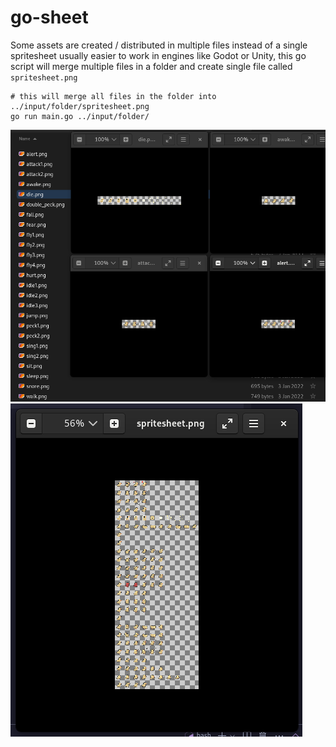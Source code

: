 # go-sheet

Some assets are created / distributed in multiple files instead of a single spritesheet usually easier to work in engines like Godot or Unity, this go script will merge multiple files in a folder and create single file called `spritesheet.png`

```
# this will merge all files in the folder into ../input/folder/spritesheet.png
go run main.go ../input/folder/
```

![Input folder](images/input.png?raw=true "Input folder")
![Output file](images/output.png?raw=true "Output file")
